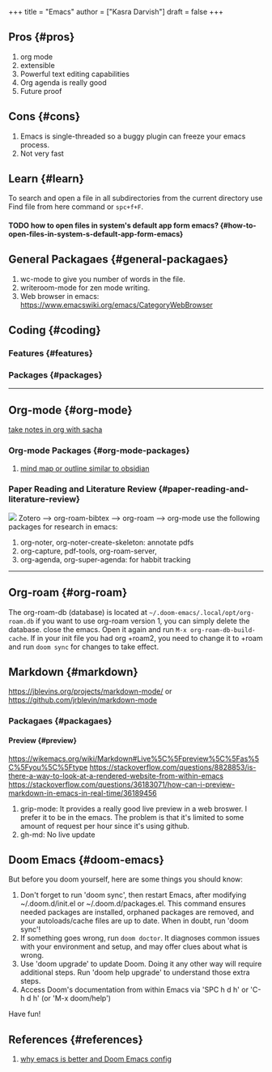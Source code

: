 +++
title = "Emacs"
author = ["Kasra Darvish"]
draft = false
+++

## Pros {#pros}

1.  org mode
2.  extensible
3.  Powerful text editing capabilities
4.  Org agenda is really good
5.  Future proof


## Cons {#cons}

1.  Emacs is single-threaded so a buggy plugin can freeze your emacs process.
2.  Not very fast


## Learn {#learn}

To search and open a file in all subdirectories from the current directory use Find file from here command or `spc+f+F`.


#### <span class="org-todo todo TODO">TODO</span> how to open files in system's default app form emacs? {#how-to-open-files-in-system-s-default-app-form-emacs}


## General Packagaes {#general-packagaes}

1.  wc-mode to give you number of words in the file.
2.  writeroom-mode for zen mode writing.
3.  Web browser in emacs: <https://www.emacswiki.org/emacs/CategoryWebBrowser>


## Coding {#coding}


### Features {#features}


### Packages {#packages}

---


## Org-mode {#org-mode}

[take notes in org with sacha](https://sachachua.com/blog/2008/01/outlining-your-notes-with-org/)


### Org-mode Packages {#org-mode-packages}

1.  [mind map or outline similar to obsidian](https://github.com/the-ted/org-mind-map)


### Paper Reading and Literature Review {#paper-reading-and-literature-review}

![](paper-reading-emacs.png)
Zotero --> org-roam-bibtex --> org-roam --> org-mode
use the following packages for research in emacs:

1.  org-noter, org-noter-create-skeleton: annotate pdfs
2.  org-capture, pdf-tools, org-roam-server,
3.  org-agenda, org-super-agenda: for habbit tracking

---


## Org-roam {#org-roam}

The org-roam-db (database) is located at `~/.doom-emacs/.local/opt/org-roam.db`
if you want to use org-roam version 1, you can simply delete the database. close the emacs. Open it again and run `M-x org-roam-db-build-cache`.
If in your init file you had org +roam2, you need to change it to +roam and run `doom sync` for changes to take effect.


## Markdown {#markdown}

<https://jblevins.org/projects/markdown-mode/> or <https://github.com/jrblevin/markdown-mode>


### Packagaes {#packagaes}


#### Preview {#preview}

<https://wikemacs.org/wiki/Markdown#Live%5C%5Fpreview%5C%5Fas%5C%5Fyou%5C%5Ftype>
<https://stackoverflow.com/questions/8828853/is-there-a-way-to-look-at-a-rendered-website-from-within-emacs>
<https://stackoverflow.com/questions/36183071/how-can-i-preview-markdown-in-emacs-in-real-time/36189456>

1.  grip-mode: It provides a really good live preview in a web broswer. I prefer it to be in the emacs. The problem is that it's limited to some amount of request per hour since it's using github.
2.  gh-md: No live update


## Doom Emacs {#doom-emacs}

But before you doom yourself, here are some things you should know:

1.  Don't forget to run 'doom sync', then restart Emacs, after modifying
    ~/.doom.d/init.el or ~/.doom.d/packages.el.
    This command ensures needed packages are installed, orphaned packages are
    removed, and your autoloads/cache files are up to date. When in doubt, run
    'doom sync'!
2.  If something goes wrong, run `doom doctor`. It diagnoses common issues with
    your environment and setup, and may offer clues about what is wrong.
3.  Use 'doom upgrade' to update Doom. Doing it any other way will require
    additional steps. Run 'doom help upgrade' to understand those extra steps.
4.  Access Doom's documentation from within Emacs via 'SPC h d h' or 'C-h d h'
    (or 'M-x doom/help')

Have fun!


## References {#references}

1.  [why emacs is better and Doom Emacs config](https://tecosaur.github.io/emacs-config/config.html)

